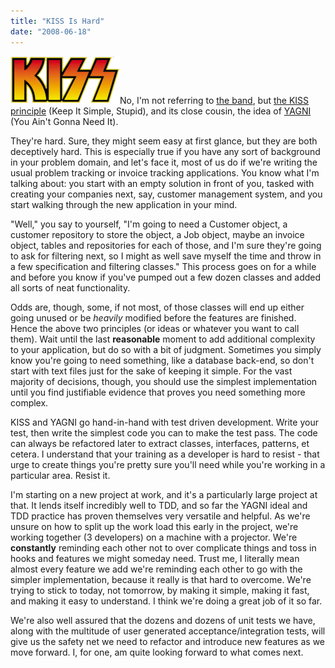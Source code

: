 ```yaml
---
title: "KISS Is Hard"
date: "2008-06-18"
---
```


![KISS Logo](/assets/2008/kisslogo.png "KISS Logo")No, I'm not referring to [the band](http://en.wikipedia.org/wiki/Kiss_(band)), but [the KISS principle](http://en.wikipedia.org/wiki/KISS_principle) (Keep It Simple, Stupid), and its close cousin, the idea of [YAGNI](http://en.wikipedia.org/wiki/You_Ain%27t_Gonna_Need_It) (You Ain't Gonna Need It).

They're hard. Sure, they might seem easy at first glance, but they are both deceptively hard. This is especially true if you have any sort of background in your problem domain, and let's face it, most of us do if we're writing the usual problem tracking or invoice tracking applications. You know what I'm talking about: you start with an empty solution in front of you, tasked with creating your companies next, say, customer management system, and you start walking through the new application in your mind.

"Well," you say to yourself, "I'm going to need a Customer object, a customer repository to store the object, a Job object, maybe an invoice object, tables and repositories for each of those, and I'm sure they're going to ask for filtering next, so I might as well save myself the time and throw in a few specification and filtering classes." This process goes on for a while and before you know if you've pumped out a few dozen classes and added all sorts of neat functionality.

Odds are, though, some, if not most, of those classes will end up either going unused or be _heavily_ modified before the features are finished. Hence the above two principles (or ideas or whatever you want to call them). Wait until the last **reasonable** moment to add additional complexity to your application, but do so with a bit of judgment. Sometimes you simply know you're going to need something, like a database back-end, so don't start with text files just for the sake of keeping it simple. For the vast majority of decisions, though, you should use the simplest implementation until you find justifiable evidence that proves you need something more complex.

KISS and YAGNI go hand-in-hand with test driven development. Write your test, then write the simplest code you can to make the test pass. The code can always be refactored later to extract classes, interfaces, patterns, et cetera. I understand that your training as a developer is hard to resist - that urge to create things you're pretty sure you'll need while you're working in a particular area. Resist it.

I'm starting on a new project at work, and it's a particularly large project at that. It lends itself incredibly well to TDD, and so far the YAGNI ideal and TDD practice has proven themselves very versatile and helpful. As we're unsure on how to split up the work load this early in the project, we're working together (3 developers) on a machine with a projector. We're **constantly** reminding each other not to over complicate things and toss in hooks and features we might someday need. Trust me, I literally mean almost every feature we add we're reminding each other to go with the simpler implementation, because it really is that hard to overcome. We're trying to stick to today, not tomorrow, by making it simple, making it fast, and making it easy to understand. I think we're doing a great job of it so far.

We're also well assured that the dozens and dozens of unit tests we have, along with the multitude of user generated acceptance/integration tests, will give us the safety net we need to refactor and introduce new features as we move forward. I, for one, am quite looking forward to what comes next.
